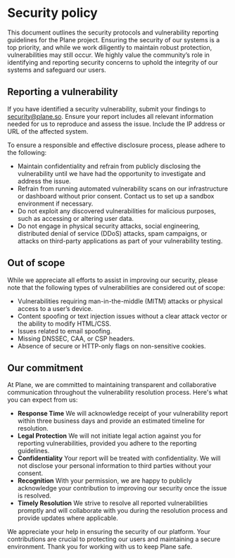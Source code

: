 # Security policy
This document outlines the security protocols and vulnerability reporting guidelines for the Plane project. Ensuring the security of our systems is a top priority, and while we work diligently to maintain robust protection, vulnerabilities may still occur. We highly value the community’s role in identifying and reporting security concerns to uphold the integrity of our systems and safeguard our users.

## Reporting a vulnerability
If you have identified a security vulnerability, submit your findings to [security@plane.so](mailto:security@plane.so). 
Ensure your report includes all relevant information needed for us to reproduce and assess the issue. Include the IP address or URL of the affected system.

To ensure a responsible and effective disclosure process, please adhere to the following:

- Maintain confidentiality and refrain from publicly disclosing the vulnerability until we have had the opportunity to investigate and address the issue.
- Refrain from running automated vulnerability scans on our infrastructure or dashboard without prior consent. Contact us to set up a sandbox environment if necessary.
- Do not exploit any discovered vulnerabilities for malicious purposes, such as accessing or altering user data.
- Do not engage in physical security attacks, social engineering, distributed denial of service (DDoS) attacks, spam campaigns, or attacks on third-party applications as part of your vulnerability testing.

## Out of scope
While we appreciate all efforts to assist in improving our security, please note that the following types of vulnerabilities are considered out of scope:

- Vulnerabilities requiring man-in-the-middle (MITM) attacks or physical access to a user’s device.
- Content spoofing or text injection issues without a clear attack vector or the ability to modify HTML/CSS.
- Issues related to email spoofing.
- Missing DNSSEC, CAA, or CSP headers.
- Absence of secure or HTTP-only flags on non-sensitive cookies.

## Our commitment

At Plane, we are committed to maintaining transparent and collaborative communication throughout the vulnerability resolution process. Here's what you can expect from us:

- **Response Time** 
We will acknowledge receipt of your vulnerability report within three business days and provide an estimated timeline for resolution.
- **Legal Protection** 
We will not initiate legal action against you for reporting vulnerabilities, provided you adhere to the reporting guidelines.
- **Confidentiality** 
Your report will be treated with confidentiality. We will not disclose your personal information to third parties without your consent.
- **Recognition** 
With your permission, we are happy to publicly acknowledge your contribution to improving our security once the issue is resolved.
- **Timely Resolution** 
We strive to resolve all reported vulnerabilities promptly and will collaborate with you during the resolution process and provide updates where applicable.

We appreciate your help in ensuring the security of our platform. Your contributions are crucial to protecting our users and maintaining a secure environment. Thank you for working with us to keep Plane safe.